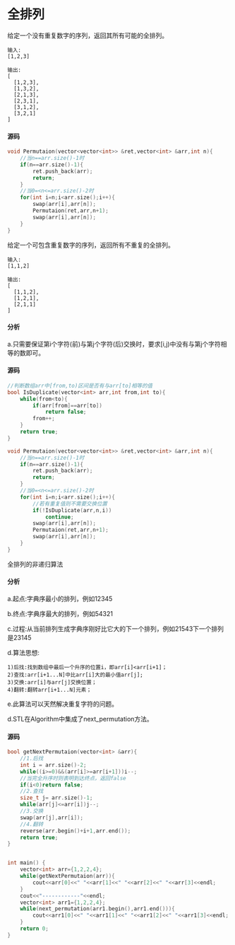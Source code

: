 # 全排列


给定一个没有重复数字的序列，返回其所有可能的全排列。

```
输入:
[1,2,3]
```

```
输出:
[
  [1,2,3],
  [1,3,2],
  [2,1,3],
  [2,3,1],
  [3,1,2],
  [3,2,1]
]
```

#### 源码

```cpp
void Permutaion(vector<vector<int>> &ret,vector<int> &arr,int n){
    //当n==arr.size()-1时
    if(n==arr.size()-1){
        ret.push_back(arr);
        return;
    }
    //当0=<n<=arr.size()-2时
    for(int i=n;i<arr.size();i++){
        swap(arr[i],arr[n]);
        Permutaion(ret,arr,n+1);
        swap(arr[i],arr[n]);
    }
}
```

给定一个可包含重复数字的序列，返回所有不重复的全排列。

```
输入:
[1,1,2]
```

```
输出:
[
  [1,1,2],
  [1,2,1],
  [2,1,1]
]
```

#### 分析

a.只需要保证第i个字符(前)与第j个字符(后)交换时，要求[i,j)中没有与第j个字符相等的数即可。

#### 源码

```cpp
//判断数组arr中[from,to)区间是否有与arr[to]相等的值
bool IsDuplicate(vector<int> arr,int from,int to){
    while(from<to){
        if(arr[from]==arr[to])
            return false;
        from++;
    }
    return true;
}

void Permutaion(vector<vector<int>> &ret,vector<int> &arr,int n){
    //当n==arr.size()-1时
    if(n==arr.size()-1){
        ret.push_back(arr);
        return;
    }
    //当0=<n<=arr.size()-2时
    for(int i=n;i<arr.size();i++){
        //若有重复值则不需要交换位置
        if(!IsDuplicate(arr,n,i))
            continue;
        swap(arr[i],arr[n]);
        Permutaion(ret,arr,n+1);
        swap(arr[i],arr[n]);
    }
}
```

全排列的非递归算法

#### 分析

a.起点:字典序最小的排列，例如12345

b.终点:字典序最大的排列，例如54321

c.过程:从当前排列生成字典序刚好比它大的下一个排列，例如21543下一个排列是23145

d.算法思想:

```
1)后找:找到数组中最后一个升序的位置i，即arr[i]<arr[i+1]；
2)查找:arr[i+1...N]中比arr[i]大的最小值arr[j];
3)交换:arr[i]与arr[j]交换位置；
4)翻转:翻转arr[i+1...N]元素；
```

e.此算法可以天然解决重复字符的问题。

d.STL在Algorithm中集成了next_permutation方法。

#### 源码

```cpp
bool getNextPermutaion(vector<int> &arr){
    //1.后找
    int i = arr.size()-2;
    while((i>=0)&&(arr[i]>=arr[i+1]))i--;
    //当完全升序时则表明到达终点，返回false
    if(i<0)return false;
    //2.查找
    size_t j= arr.size()-1;
    while(arr[j]<=arr[i])j--;
    //3.交换
    swap(arr[j],arr[i]);
    //4.翻转
    reverse(arr.begin()+i+1,arr.end());
    return true;
}


int main() {
    vector<int> arr={1,2,2,4};
    while(getNextPermutaion(arr)){
        cout<<arr[0]<<" "<<arr[1]<<" "<<arr[2]<<" "<<arr[3]<<endl;
    }
    cout<<"------------"<<endl;
    vector<int> arr1={1,2,2,4};
    while(next_permutation(arr1.begin(),arr1.end())){
        cout<<arr1[0]<<" "<<arr1[1]<<" "<<arr1[2]<<" "<<arr1[3]<<endl;
    }
    return 0;
}
```

